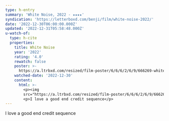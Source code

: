 ```yaml
---
type: h-entry
summary: 'White Noise, 2022 - ★★★★'
syndication: 'https://letterboxd.com/benji/film/white-noise-2022/'
date: '2022-12-30T06:00:00.000Z'
updated: '2022-12-31T05:58:48.000Z'
u-watch-of:
  type: h-cite
  properties:
    title: White Noise
    year: '2022'
    rating: '4.0'
    rewatch: false
    poster: >-
      https://a.ltrbxd.com/resized/film-poster/6/6/6/2/6/9/666269-white-noise-0-600-0-900-crop.jpg?v=26c36ea2f6
    watched-date: '2022-12-30'
    content:
      html: >-
        <p><img
        src="https://a.ltrbxd.com/resized/film-poster/6/6/6/2/6/9/666269-white-noise-0-600-0-900-crop.jpg?v=26c36ea2f6"/></p>
        <p>I love a good end credit sequence</p>
---
```

I love a good end credit sequence

